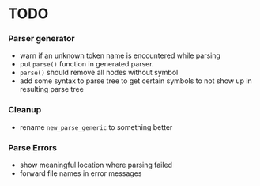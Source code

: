 # TODO

### Parser generator
- warn if an unknown token name is encountered while parsing
- put `parse()` function in generated parser.
- `parse()` should remove all nodes without symbol
- add some syntax to parse tree to get certain symbols to not show up in resulting parse tree

### Cleanup
- rename `new_parse_generic` to something better

### Parse Errors
- show meaningful location where parsing failed
- forward file names in error messages

